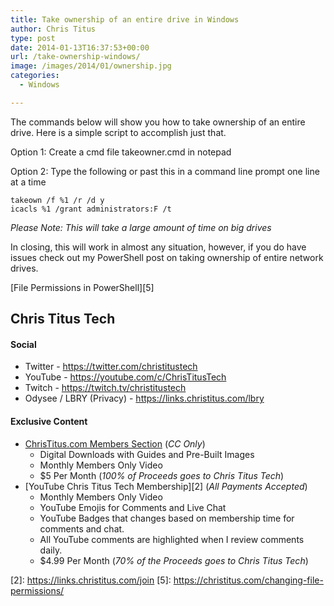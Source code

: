```yaml
---
title: Take ownership of an entire drive in Windows
author: Chris Titus
type: post
date: 2014-01-13T16:37:53+00:00
url: /take-ownership-windows/
image: /images/2014/01/ownership.jpg
categories:
  - Windows

---
```

The commands below will show you how to take ownership of an entire drive. Here is a simple script to accomplish just that.<!--more-->

Option 1: Create a cmd file takeowner.cmd in notepad

Option 2: Type the following or past this in a command line prompt one line at a time

```
takeown /f %1 /r /d y
icacls %1 /grant administrators:F /t
```
_Please Note: This will take a large amount of time on big drives_

In closing, this will work in almost any situation, however, if you do have issues check out my PowerShell post on taking ownership of entire network drives.

[File Permissions in PowerShell][5]

## Chris Titus Tech

#### Social

- Twitter - <https://twitter.com/christitustech>
- YouTube - <https://youtube.com/c/ChrisTitusTech>
- Twitch - <https://twitch.tv/christitustech>
- Odysee / LBRY (Privacy) - <https://links.christitus.com/lbry>

#### Exclusive Content

- [ChrisTitus.com Members Section][1] (_CC Only_)
  - Digital Downloads with Guides and Pre-Built Images
  - Monthly Members Only Video
  - $5 Per Month (_100% of Proceeds goes to Chris Titus Tech_)
- [YouTube Chris Titus Tech Membership][2] (_All Payments Accepted_)
  - Monthly Members Only Video
  - YouTube Emojis for Comments and Live Chat
  - YouTube Badges that changes based on membership time for comments and chat.
  - All YouTube comments are highlighted when I review comments daily. 
  - $4.99 Per Month (_70% of the Proceeds goes to Chris Titus Tech_)

 [1]: https://portal.christitus.com
 [2]: https://links.christitus.com/join [5]: https://christitus.com/changing-file-permissions/
